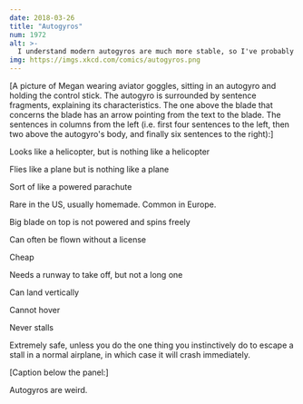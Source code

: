 ```yaml
---
date: 2018-03-26
title: "Autogyros"
num: 1972
alt: >-
  I understand modern autogyros are much more stable, so I've probably angered the autogyro people by impugning their safety. Once they finish building the autogyros they've been working on in their garages for 10 years, they'll come after me.
img: https://imgs.xkcd.com/comics/autogyros.png
---
```

[A picture of Megan wearing aviator goggles, sitting in an autogyro and holding the control stick. The autogyro is surrounded by sentence fragments, explaining its characteristics. The one above the blade that concerns the blade has an arrow pointing from the text to the blade. The sentences in columns from the left (i.e. first four sentences to the left, then two above the autogyro's body, and finally six sentences to the right):]

Looks like a helicopter, but is nothing like a helicopter

Flies like a plane but is nothing like a plane

Sort of like a powered parachute

Rare in the US, usually homemade. Common in Europe.

Big blade on top is not powered and spins freely

Can often be flown without a license

Cheap

Needs a runway to take off, but not a long one

Can land vertically

Cannot hover

Never stalls

Extremely safe, unless you do the one thing you instinctively do to escape a stall in a normal airplane, in which case it will crash immediately.

[Caption below the panel:]

Autogyros are weird.